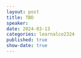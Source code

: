 ```yaml
---
layout: post
title: TBD
speaker:  
date: 2024-03-13
categories: learnalco2324
published: true
show-date: true
---
```

